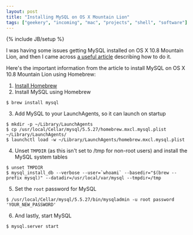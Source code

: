 ```yaml
---
layout: post
title: "Installing MySQL on OS X Mountain Lion"
tags: ["geekery", "incoming", "mac", "projects", "shell", "software"]
---
```

{% include JB/setup %}

I was having some issues getting MySQL installed on OS X 10.8 Mountain Lion, and then I came across [a useful article](http://madebyhoundstooth.com/blog/install-mysql-on-mountain-lion-with-homebrew/) describing how to do it.

Here's the important information from the article to install MySQL on OS X 10.8 Mountain Lion using Homebrew:

1. [Install Homebrew](http://mxcl.github.com/homebrew/#selectable)
2. Install MySQL using Homebrew

```$ brew install mysql```

3. Add MySQL to your LaunchAgents, so it can launch on startup

```$ mkdir -p ~/Library/LaunchAgents```<br />
```$ cp /usr/local/Cellar/mysql/5.5.27/homebrew.mxcl.mysql.plist ~/Library/LaunchAgents/```<br />
```$ launchctl load -w ~/Library/LaunchAgents/homebrew.mxcl.mysql.plist```

4. Unset `TMPDIR` (as this isn't set to /tmp for non-root users) and install the MySQL system tables

```$ unset TMPDIR```<br />
```$ mysql_install_db --verbose --user=`whoami` --basedir="$(brew --prefix mysql)" --datadir=/usr/local/var/mysql --tmpdir=/tmp```

5. Set the `root` password for MySQL

```$ /usr/local/Cellar/mysql/5.5.27/bin/mysqladmin -u root password 'YOUR_NEW_PASSWORD'```

6. And lastly, start MySQL

```$ mysql.server start```

